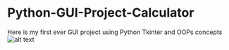 # Python-GUI-Project-Calculator
Here is my first ever GUI project using Python Tkinter and OOPs concepts
![alt text](https://github.com/cbiswas32/Python-GUI-Project-Calculator/blob/main/image.jpg?raw=true)
